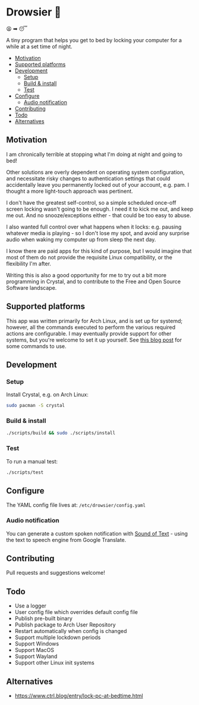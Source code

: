 # Drowsier 👻

😫 ➡ 😴

A tiny program that helps you get to bed by locking your computer for a while at a set time of night.

<!-- MarkdownTOC autolink=true -->

- [Motivation](#motivation)
- [Supported platforms](#supported-platforms)
- [Development](#development)
  - [Setup](#setup)
  - [Build & install](#build--install)
  - [Test](#test)
- [Configure](#configure)
  - [Audio notification](#audio-notification)
- [Contributing](#contributing)
- [Todo](#todo)
- [Alternatives](#alternatives)

<!-- /MarkdownTOC -->

## Motivation

I am chronically terrible at stopping what I'm doing at night and going to bed!

Other solutions are overly dependent on operating system configuration, and necessitate risky changes to authentication settings that could accidentally leave you permanently locked out of your account, e.g. pam. I thought a more light-touch approach was pertinent.

I don't have the greatest self-control, so a simple scheduled once-off screen locking wasn't going to be enough. I need it to kick me out, and keep me out. And no snooze/exceptions either - that could be too easy to abuse.

I also wanted full control over what happens when it locks: e.g. pausing whatever media is playing - so I don't lose my spot, and avoid any surprise audio when waking my computer up from sleep the next day.

I know there are paid apps for this kind of purpose, but I would imagine that most of them do not provide the requisite Linux compatibility, or the flexibility I'm after.

Writing this is also a good opportunity for me to try out a bit more programming in Crystal, and to contribute to the Free and Open Source Software landscape.

## Supported platforms

This app was written primarily for Arch Linux, and is set up for systemd; however, all the commands executed to perform the various required actions are configurable. I may eventually provide support for other systems, but you're welcome to set it up yourself. See [this blog post](https://www.ctrl.blog/entry/lock-pc-at-bedtime.html) for some commands to use.

## Development

### Setup

Install Crystal, e.g. on Arch Linux:

```bash
sudo pacman -S crystal
```

### Build & install

```bash
./scripts/build && sudo ./scripts/install
```

### Test

To run a manual test:

```bash
./scripts/test
```

## Configure

The YAML config file lives at: `/etc/drowsier/config.yaml`

### Audio notification

You can generate a custom spoken notification with [Sound of Text](https://soundoftext.com/) - using the text to speech engine from Google Translate.

## Contributing

Pull requests and suggestions welcome!

## Todo

- Use a logger
- User config file which overrides default config file
- Publish pre-built binary
- Publish package to Arch User Repository
- Restart automatically when config is changed
- Support multiple lockdown periods
- Support Windows
- Support MacOS
- Support Wayland
- Support other Linux init systems

## Alternatives

- https://www.ctrl.blog/entry/lock-pc-at-bedtime.html
